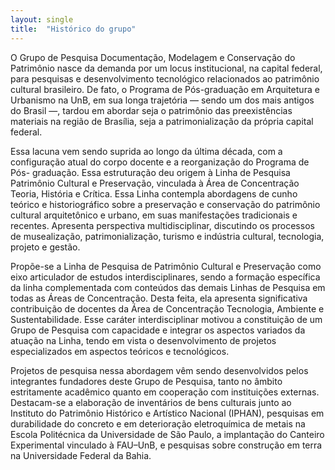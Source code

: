 ```yaml
---
layout: single
title:  "Histórico do grupo"
---
```


O Grupo de Pesquisa Documentação, Modelagem e Conservação do Patrimônio
nasce da demanda por um locus institucional, na capital federal, para
pesquisas e desenvolvimento tecnológico relacionados ao patrimônio
cultural brasileiro. De fato, o Programa de Pós-graduação em
Arquitetura e Urbanismo na UnB, em sua longa trajetória — sendo um dos
mais antigos do Brasil —, tardou em abordar seja o patrimônio das
preexistências materiais na região de Brasília, seja a
patrimonialização da própria capital federal.

Essa lacuna vem sendo suprida ao longo da última década, com a
configuração atual do corpo docente e a reorganização do Programa de Pós-
graduação. Essa estruturação deu origem à Linha de Pesquisa Patrimônio
Cultural e Preservação, vinculada à Área de Concentração Teoria, História
e Crítica. Essa Linha contempla abordagens de cunho teórico e
historiográfico sobre a preservação e conservação do patrimônio cultural
arquitetônico e urbano, em suas manifestações tradicionais e recentes.
Apresenta perspectiva multidisciplinar, discutindo os processos de
musealização, patrimonialização, turismo e indústria cultural, tecnologia,
projeto e gestão.

Propõe-se a Linha de Pesquisa de Patrimônio Cultural e Preservação como
eixo articulador de estudos interdisciplinares, sendo a formação
específica da linha complementada com conteúdos das demais Linhas de
Pesquisa em todas as Áreas de Concentração. Desta feita, ela apresenta
significativa contribuição de docentes da Área de Concentração Tecnologia,
Ambiente e Sustentabilidade. Esse caráter interdisciplinar motivou a
constituição de um Grupo de Pesquisa com capacidade e integrar os aspectos
variados da atuação na Linha, tendo em vista o desenvolvimento de projetos
especializados em aspectos teóricos e tecnológicos.

Projetos de pesquisa nessa abordagem vêm sendo desenvolvidos pelos
integrantes fundadores deste Grupo de Pesquisa, tanto no âmbito
estritamente acadêmico quanto em cooperação com instituições externas.
Destacam-se a elaboração de inventários de bens culturais junto ao
Instituto do Patrimônio Histórico e Artístico Nacional (IPHAN), pesquisas
em durabilidade do concreto e em deterioração eletroquímica de metais na
Escola Politécnica da Universidade de São Paulo, a implantação do Canteiro
Experimental vinculado à FAU–UnB, e pesquisas sobre construção em terra na
Universidade Federal da Bahia.

